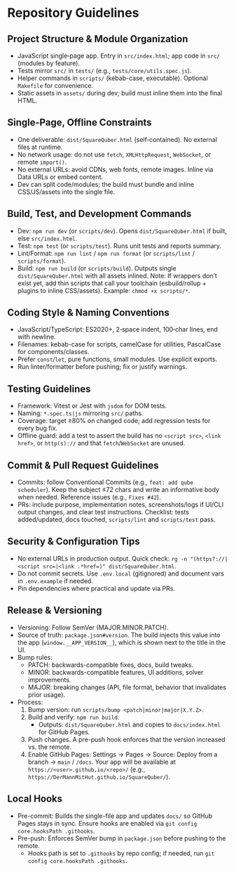 # Repository Guidelines

## Project Structure & Module Organization
- JavaScript single‑page app. Entry in `src/index.html`; app code in `src/` (modules by feature).
- Tests mirror `src/` in `tests/` (e.g., `tests/core/utils.spec.js`).
- Helper commands in `scripts/` (kebab-case, executable). Optional `Makefile` for convenience.
- Static assets in `assets/` during dev; build must inline them into the final HTML.

## Single‑Page, Offline Constraints
- One deliverable: `dist/SquareQuber.html` (self‑contained). No external files at runtime.
- No network usage: do not use `fetch`, `XMLHttpRequest`, `WebSocket`, or remote `import()`.
- No external URLs: avoid CDNs, web fonts, remote images. Inline via Data URLs or embed content.
- Dev can split code/modules; the build must bundle and inline CSS/JS/assets into the single file.

## Build, Test, and Development Commands
- Dev: `npm run dev` (or `scripts/dev`). Opens `dist/SquareQuber.html` if built, else `src/index.html`.
- Test: `npm test` (or `scripts/test`). Runs unit tests and reports summary.
- Lint/Format: `npm run lint` / `npm run format` (or `scripts/lint` / `scripts/format`).
- Build: `npm run build` (or `scripts/build`). Outputs single `dist/SquareQuber.html` with all assets inlined.
Note: If wrappers don’t exist yet, add thin scripts that call your toolchain (esbuild/rollup + plugins to inline CSS/assets). Example: `chmod +x scripts/*`.

## Coding Style & Naming Conventions
- JavaScript/TypeScript: ES2020+, 2‑space indent, 100‑char lines, end with newline.
- Filenames: kebab-case for scripts, camelCase for utilities, PascalCase for components/classes.
- Prefer `const`/`let`, pure functions, small modules. Use explicit exports.
- Run linter/formatter before pushing; fix or justify warnings.

## Testing Guidelines
- Framework: Vitest or Jest with `jsdom` for DOM tests.
- Naming: `*.spec.ts|js` mirroring `src/` paths.
- Coverage: target ≥80% on changed code; add regression tests for every bug fix.
- Offline guard: add a test to assert the build has no `<script src>`, `<link href>`, or `http(s)://` and that `fetch`/`WebSocket` are unused.

## Commit & Pull Request Guidelines
- Commits: follow Conventional Commits (e.g., `feat: add qube scheduler`). Keep the subject ≤72 chars and write an informative body when needed. Reference issues (e.g., `Fixes #42`).
- PRs: include purpose, implementation notes, screenshots/logs if UI/CLI output changes, and clear test instructions. Checklist: tests added/updated, docs touched, `scripts/lint` and `scripts/test` pass.

## Security & Configuration Tips
- No external URLs in production output. Quick check: `rg -n "(https?://|<script src=|<link .*href=)" dist/SquareQuber.html`.
- Do not commit secrets. Use `.env.local` (gitignored) and document vars in `.env.example` if needed.
- Pin dependencies where practical and update via PRs.

## Release & Versioning
- Versioning: Follow SemVer (MAJOR.MINOR.PATCH).
- Source of truth: `package.json#version`. The build injects this value into the app (`window.__APP_VERSION__`), which is shown next to the title in the UI.
- Bump rules:
  - PATCH: backwards-compatible fixes, docs, build tweaks.
  - MINOR: backwards-compatible features, UI additions, solver improvements.
  - MAJOR: breaking changes (API, file format, behavior that invalidates prior usage).
- Process:
  1) Bump version: run `scripts/bump <patch|minor|major|X.Y.Z>`.
  2) Build and verify: `npm run build`.
     - Outputs: `dist/SquareQuber.html` and copies to `docs/index.html` for GitHub Pages.
  3) Push changes. A pre-push hook enforces that the version increased vs. the remote.
  4) Enable GitHub Pages: Settings → Pages → Source: Deploy from a branch → `main` / `/docs`.
     Your app will be available at `https://<user>.github.io/<repo>/` (e.g., `https://DerMannMitHut.github.io/SquareQuber/`).

## Local Hooks
- Pre-commit: Builds the single-file app and updates `docs/` so GitHub Pages stays in sync. Ensure hooks are enabled via `git config core.hooksPath .githooks`.
- Pre-push: Enforces SemVer bump in `package.json` before pushing to the remote.
     - Hooks path is set to `.githooks` by repo config; if needed, run `git config core.hooksPath .githooks`.
